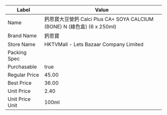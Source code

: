 | Label           | Value                                                          |
| --------------- | -------------------------------------------------------------- |
| Name            | 鈣思寶大豆營鈣 Calci Plus CA+ SOYA CALCIUM (BONE) N (綠色盒) (6 x 250ml) |
| Brand Name      | 鈣思寶                                                            |
| Store Name      | HKTVMall - Lets Bazaar Company Limited                         |
| Packing Spec    |                                                                |
| Purchasable     | true                                                           |
| Regular Price   | 45.00                                                          |
| Best Price      | 36.00                                                          |
| Unit Price      | 2.40                                                           |
| Unit Price Unit | 100ml                                                          |

